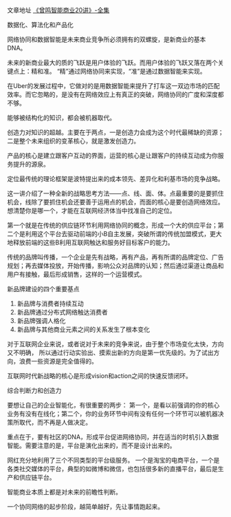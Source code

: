 文章地址 [《曾鸣智能商业20讲》-全集](https://www.jianshu.com/p/fd459947c837)

数据化、算法化和产品化

网络协同和数据智能是未来商业竞争所必须拥有的双螺旋，是新商业的基本DNA。

未来的新商业最大的质的飞跃是用户体验的飞跃。而用户体验的飞跃又落在两个关键点上：精和准。 “精”通过网络协同来实现，“准”是通过数据智能来实现。

在Uber的发展过程中，它做对的是用数据智能来提升了打车这一双边市场的匹配效率。而它忽略的，是没有在网络效应上有真正的突破，网络协同的广度和深度都不够。

能够被结构化的知识，都会被机器取代。

创造力对知识的超越。主要在于两点，一是创造力会成为这个时代最稀缺的资源；二是整个未来组织的变革核心，就是激发创造力。

产品的核心是建立跟客户互动的界面，运营的核心是让跟客户的持续互动成为你服务提升的源泉。

定位最传统的理论框架是波特提出来的成本领先、差异化和利基市场的竞争战略。

这一讲介绍了一种全新的战略思考方法——点、线、面、体。点最重要的是要抓住机会，线除了要抓住机会还要善于运用点的机会，而面的核心是要创造网络效应。想清楚你是哪一个，才能在互联网经济体当中找准自己的定位。

第一个就是在传统的供应链环节利用网络协同的概念，形成一个大的供应平台；第二个是利用这个平台去驱动前端的小B自主发展，突破所谓的传统加盟模式，更大地释放前端的这些B利用互联网触达和服务好目标客户的能力。

传统的品牌叫传播，一个企业是先有战略，再有产品，再有所谓的品牌定位、广告规划；再去媒体投放，开始传播，影响公众对品牌的认知；然后通过渠道让商品和用户有接触，最后形成销售，这样的一个运营模式。

新品牌建设的四个重要基点
1. 新品牌与消费者持续互动
2. 新品牌通过分布式网络触达消费者
3. 新品牌强调人格化
4. 新品牌与其他商业元素之间的关系发生了根本变化

对于互联网企业来说，或者说对于未来的竞争来说，由于整个市场变化太快，方向又不明确， 所以通过行动实验出、摸索出新的方向是第一优先级的。为了试出方向，浪费一些资源是完全值得的。

互联网时代新战略的核心是形成vision和action之间的快速反馈闭环。

综合判断力和创造力

要想让自己的企业智能化，有很重要的两步： 第一个，是看以前强调的你的核心业务有没有在线化；第二个，你的业务环节中间有没有任何一个环节可以被机器决策所取代，而不再是人做决定。

重点在于，要有社区的DNA，形成平台促进网络协同，并在适当的时机引入数据智能。需要注意的是，平台是演化出来的，而不是设计出来的。

网红充分地利用了三个不同类型的平台级服务。 一个是淘宝的电商平台，一个是各类社交媒体的平台，典型的如微博和微信，也包括很多新的直播平台，最后是生产和供应链平台。

智能商业本质上都是对未来的前瞻性判断。

一个协同网络的起步阶段，越简单越好，先让事情跑起来。	
